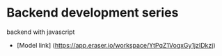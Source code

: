 # Backend development series 

backend with javascript 
- [Model link] (https://app.eraser.io/workspace/YtPqZ1VogxGy1jzIDkzj)

